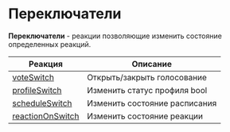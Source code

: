 # Переключатели

**Переключатели** - реакции позволяющие изменить состояние определенных реакций.


| Реакция | Описание |
| --- | --- | 
|[voteSwitch](/docs/admin/switch/voteopen)|Открыть/закрыть голосование|
|[profileSwitch](/docs/admin/switch/profileswitch)|Изменить статус профиля bool|
|[scheduleSwitch](/docs/admin/switch/scheduleswitch)|Изменить состояние расписания|
|[reactionOnSwitch](/docs/admin/switch/reactionswitch)|Изменить состояние реакции|
 

  
